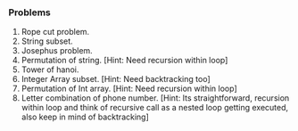 ### Problems

1. Rope cut problem.
2. String subset.
3. Josephus problem.
4. Permutation of string. [Hint: Need recursion within loop]
5. Tower of hanoi.
6. Integer Array subset. [Hint: Need backtracking too]
7. Permutation of Int array. [Hint: Need recursion within loop]
8. Letter combination of phone number. [Hint: Its straightforward, recursion within loop and think of recursive call as a nested loop getting executed, also keep in mind of backtracking]